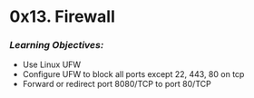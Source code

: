 # 0x13. Firewall

### _Learning Objectives:_

- Use Linux UFW
- Configure UFW to block all ports except 22, 443, 80 on tcp
- Forward or redirect port 8080/TCP to port 80/TCP
